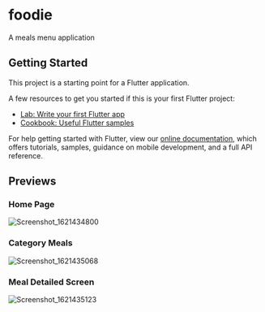 # foodie

A meals menu application

## Getting Started

This project is a starting point for a Flutter application.

A few resources to get you started if this is your first Flutter project:

- [Lab: Write your first Flutter app](https://flutter.dev/docs/get-started/codelab)
- [Cookbook: Useful Flutter samples](https://flutter.dev/docs/cookbook)

For help getting started with Flutter, view our
[online documentation](https://flutter.dev/docs), which offers tutorials,
samples, guidance on mobile development, and a full API reference.


## Previews
### Home Page
![Screenshot_1621434800](https://user-images.githubusercontent.com/47386692/118831933-ca861480-b8dd-11eb-8d41-25e4f7e67dba.png)

### Category Meals
![Screenshot_1621435068](https://user-images.githubusercontent.com/47386692/118832066-e8ec1000-b8dd-11eb-877d-1b569ce3bee4.png)

### Meal Detailed Screen
![Screenshot_1621435123](https://user-images.githubusercontent.com/47386692/118832190-0ae59280-b8de-11eb-879c-e34ff36f61df.png)

